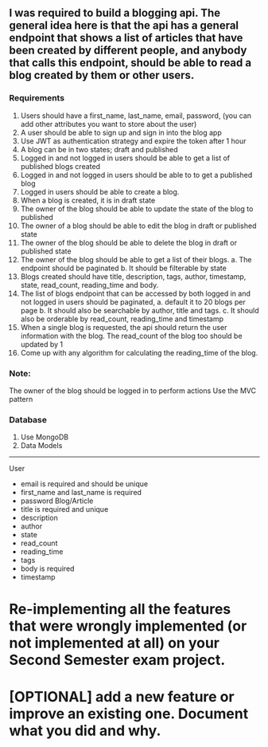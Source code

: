 ## I was required to build a blogging api. The general idea here is that the api has a general endpoint that shows a list of articles that have been created by different people, and anybody that calls this endpoint, should be able to read a blog created by them or other users.

### Requirements
1. Users should have a first_name, last_name, email, password, (you can add other
attributes you want to store about the user)
2. A user should be able to sign up and sign in into the blog app
3. Use JWT as authentication strategy and expire the token after 1 hour
4. A blog can be in two states; draft and published
5. Logged in and not logged in users should be able to get a list of published blogs
created
6. Logged in and not logged in users should be able to to get a published blog
7. Logged in users should be able to create a blog.
8. When a blog is created, it is in draft state
9. The owner of the blog should be able to update the state of the blog to published
10. The owner of a blog should be able to edit the blog in draft or published state
11. The owner of the blog should be able to delete the blog in draft or published
state
12. The owner of the blog should be able to get a list of their blogs.
a. The endpoint should be paginated
b. It should be filterable by state
13. Blogs created should have title, description, tags, author, timestamp, state,
read_count, reading_time and body.
14. The list of blogs endpoint that can be accessed by both logged in and not logged
in users should be paginated,
a. default it to 20 blogs per page
b. It should also be searchable by author, title and tags.
c. It should also be orderable by read_count, reading_time and timestamp
15. When a single blog is requested, the api should return the user information with
the blog. The read_count of the blog too should be updated by 1
16. Come up with any algorithm for calculating the reading_time of the blog.
    
### Note:
The owner of the blog should be logged in to perform actions
Use the MVC pattern

### Database
1. Use MongoDB
2. Data Models
___
User
- email is required and should be unique
- first_name and last_name is required
- password
Blog/Article
- title is required and unique
- description
- author
- state
- read_count
- reading_time
- tags
- body is required
- timestamp



# Re-implementing all the features that were wrongly implemented (or not implemented at all) on your Second Semester exam project.
# [OPTIONAL] add a new feature or improve an existing one. Document what you did and why.